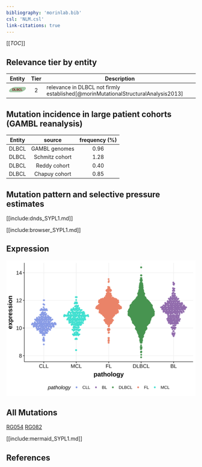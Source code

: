 ```yaml
---
bibliography: 'morinlab.bib'
csl: 'NLM.csl'
link-citations: true
---
```

[[_TOC_]]


## Relevance tier by entity

|Entity|Tier|Description                              |
|:------:|:----:|-----------------------------------------|
|![DLBCL](images/icons/DLBCL_tier2.png) |2   |relevance in DLBCL not firmly established[@morinMutationalStructuralAnalysis2013]|

## Mutation incidence in large patient cohorts (GAMBL reanalysis)

|Entity|source        |frequency (%)|
|:------:|:--------------:|:-------------:|
|DLBCL |GAMBL genomes |0.96         |
|DLBCL |Schmitz cohort|1.28         |
|DLBCL |Reddy cohort  |0.40         |
|DLBCL |Chapuy cohort |0.85         |

## Mutation pattern and selective pressure estimates

[[include:dnds_SYPL1.md]]



[[include:browser_SYPL1.md]]

## Expression
![](images/gene_expression/SYPL1_by_pathology.svg)
<!-- ORIGIN: morinMutationalStructuralAnalysis2013 -->
<!-- DLBCL: morinMutationalStructuralAnalysis2013 -->

## All Mutations

[RG054](https://www.bcgsc.ca/downloads/morinlab/GAMBL/Morin_2013/RG054.html)
[RG082](https://www.bcgsc.ca/downloads/morinlab/GAMBL/Morin_2013/RG082.html)

[[include:mermaid_SYPL1.md]]

## References


